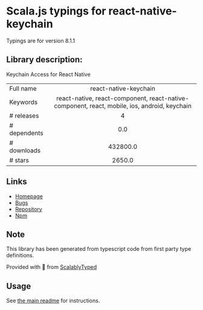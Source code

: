 
# Scala.js typings for react-native-keychain

Typings are for version 8.1.1

## Library description:
Keychain Access for React Native

|                    |                 |
| ------------------ | :-------------: |
| Full name          | react-native-keychain |
| Keywords           | react-native, react-component, react-native-component, react, mobile, ios, android, keychain |
| # releases         | 4 |
| # dependents       | 0.0 |
| # downloads        | 432800.0 |
| # stars            | 2650.0 |

## Links
- [Homepage](https://github.com/oblador/react-native-keychain)
- [Bugs](https://github.com/oblador/react-native-keychain/issues)
- [Repository](https://github.com/oblador/react-native-keychain)
- [Npm](https://www.npmjs.com/package/react-native-keychain)
    


## Note
This library has been generated from typescript code from first party type definitions.

Provided with :purple_heart: from [ScalablyTyped](https://github.com/oyvindberg/ScalablyTyped)

## Usage
See [the main readme](../../readme.md) for instructions.


